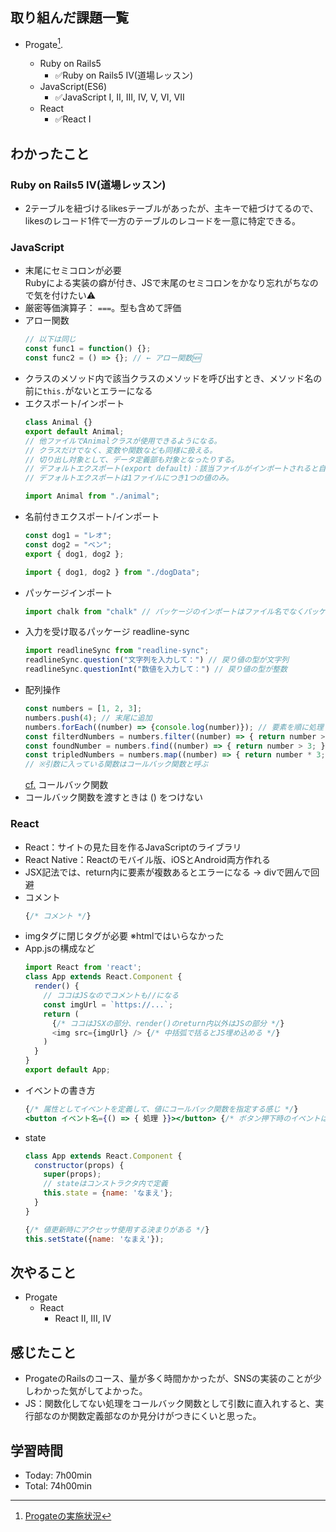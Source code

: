 ## 取り組んだ課題一覧
- Progate[^1].
  - Ruby on Rails5
    - ✅Ruby on Rails5 IV(道場レッスン)
  - JavaScript(ES6)
    - ✅JavaScript I, II, III, IV, V, VI, VII
  - React
    - ✅React I

  [^1]: [Progateの実施状況](https://github.com/i-yktr/work/blob/main/01_Progate/plan.md)

## わかったこと
### Ruby on Rails5 IV(道場レッスン)
  - 2テーブルを紐づけるlikesテーブルがあったが、主キーで紐づけてるので、likesのレコード1件で一方のテーブルのレコードを一意に特定できる。

### JavaScript
  - 末尾にセミコロンが必要  
    Rubyによる実装の癖が付き、JSで末尾のセミコロンをかなり忘れがちなので気を付けたい⚠️
  - 厳密等価演算子： `===`。型も含めて評価
  - アロー関数
    ```javascript
    // 以下は同じ
    const func1 = function() {};
    const func2 = () => {}; // ← アロー関数🆕
    ```
  - クラスのメソッド内で該当クラスのメソッドを呼び出すとき、メソッド名の前に`this.`がないとエラーになる
  - エクスポート/インポート
    ```javascript
    class Animal {}
    export default Animal;
    // 他ファイルでAnimalクラスが使用できるようになる。
    // クラスだけでなく、変数や関数なども同様に扱える。
    // 切り出し対象として、データ定義部も対象となったりする。
    // デフォルトエクスポート(export default)：該当ファイルがインポートされると自動的にその値がインポートされる。
    // デフォルトエクスポートは1ファイルにつき1つの値のみ。
    ```
    ```javascript
    import Animal from "./animal";
    ```
  - 名前付きエクスポート/インポート
    ```javascript
    const dog1 = "レオ";
    const dog2 = "ベン";
    export { dog1, dog2 };
    ```
    ```javascript
    import { dog1, dog2 } from "./dogData";
    ```
  - パッケージインポート
    ```javascript
    import chalk from "chalk" // パッケージのインポートはファイル名でなくパッケージを指定
    ```
  - 入力を受け取るパッケージ readline-sync
    ```javascript
    import readlineSync from "readline-sync";
    readlineSync.question("文字列を入力して：") // 戻り値の型が文字列
    readlineSync.questionInt("数値を入力して：") // 戻り値の型が整数
    ```
  - 配列操作
    ```javascript
    const numbers = [1, 2, 3];
    numbers.push(4); // 末尾に追加
    numbers.forEach((number) => {console.log(number)}); // 要素を順に処理
    const filterdNumbers = numbers.filter((number) => { return number > 3; }); // 条件合致全てを返す
    const foundNumber = numbers.find((number) => { return number > 3; }); // filterした値の1つ目の要素返す感じ
    const tripledNumbers = numbers.map((number) => { return number * 3; }); // 処理後の要素を返す
    // ※引数に入っている関数はコールバック関数と呼ぶ
    ```
    [cf.](https://qiita.com/nakajima417/items/4d0c2d46ff82351549e6) コールバック関数
  - コールバック関数を渡すときは () をつけない

### React
  - React：サイトの見た目を作るJavaScriptのライブラリ
  - React Native：Reactのモバイル版、iOSとAndroid両方作れる
  - JSX記法では、return内に要素が複数あるとエラーになる → divで囲んで回避
  - コメント
    ```jsx
    {/* コメント */}
    ```
  - imgタグに閉じタグが必要 ※htmlではいらなかった
  - App.jsの構成など
    ```js
    import React from 'react'; 
    class App extends React.Component {
      render() {
        // ココはJSなのでコメントも//になる
        const imgUrl = `https://...`;
        return (
          {/* ココはJSXの部分、render()のreturn内以外はJSの部分 */}
          <img src={imgUrl} /> {/* 中括弧で括るとJS埋め込める */}
        ) 
      }
    }
    export default App;
    ```
  - イベントの書き方
    ```jsx
    {/* 属性としてイベントを定義して、値にコールバック関数を指定する感じ */}
    <button イベント名={() => { 処理 }}></button> {/* ボタン押下時のイベントはonClick */}
    ```
  - state
    ```javascript
    class App extends React.Component {
      constructor(props) {
        super(props);
        // stateはコンストラクタ内で定義
        this.state = {name: 'なまえ'};
      }
    }
    ```
    ```jsx
    {/* 値更新時にアクセッサ使用する決まりがある */}
    this.setState({name: 'なまえ'});
    ```
    

## 次やること
- Progate
  - React
    - React II, III, IV

## 感じたこと
- ProgateのRailsのコース、量が多く時間かかったが、SNSの実装のことが少しわかった気がしてよかった。
- JS：関数化してない処理をコールバック関数として引数に直入れすると、実行部なのか関数定義部なのか見分けがつきにくいと思った。

## 学習時間
- Today: 7h00min
- Total: 74h00min
